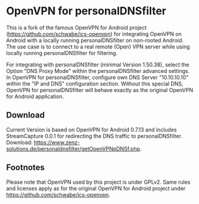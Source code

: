OpenVPN for personalDNSfilter
=============
This is a fork of the famous OpenVPN for Android project (https://github.com/schwabe/ics-openvpn) for integrating OpenVPN on Android with a locally running personalDNSfilter on non-rooted Android.
The use case is to connect to a real remote (Open) VPN server while using locally running personalDNSfilter for filtering.

For integrating with personalDNSfilter (minimal Version 1.50.38), select the Option "DNS Proxy Mode" within the personalDNSfilter advanced settings. In OpenVPN for personalDNSfilter, configure own DNS Server "10.10.10.10" within the "IP and DNS" configuration section. Without this special DNS, OpenVPN for personalDNSfilter will behave exactly as the original OpenVPN for Android application.

Download
--------
Current Version is based on OpenVPN for Android 0.7.13 and includes StreamCapture 0.0.1 for redirecting the DNS traffic to personalDNSfilter.
Download: https://www.zenz-solutions.de/personaldnsfilter/getOpenVPNpDNSf.php.

Footnotes
-----------
Please note that OpenVPN used by this project is under GPLv2. 
Same rules and licenses apply as for the original OpenVPN for Android project under https://github.com/schwabe/ics-openvpn.
